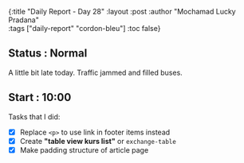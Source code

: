 {:title "Daily Report - Day 28"
 :layout :post
 :author "Mochamad Lucky Pradana"   
 :tags  ["daily-report" "cordon-bleu"]
 :toc false}

## **Status : Normal**
A little bit late today. Traffic jammed and filled buses. 

## **Start : 10:00**
Tasks that I did:
- [x] Replace `<p>` to use link in footer items instead 
- [x] Create **"table view kurs list"** or `exchange-table`
- [x] Make padding structure of article page
